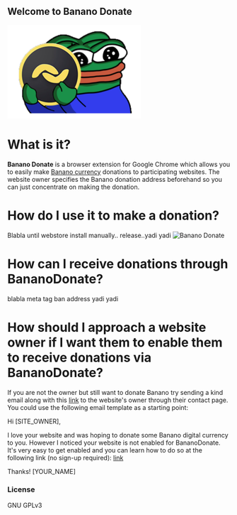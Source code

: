 ## Welcome to Banano Donate

![](./dist/images/icon302.png "Logo")

# What is it?
**Banano Donate** is a browser extension for Google Chrome which allows you to easily make [Banano currency](https://www.banano.cc) donations to participating websites. The website owner specifies the Banano donation address beforehand so you can just concentrate on making the donation.

# How do I use it to make a donation?
Blabla until webstore install manually.. release..yadi yadi
![Banano Donate](XXX "Banano Donate in action")

# How can I receive donations through BananoDonate?
blabla meta tag ban address yadi yadi

# How should I approach a website owner if I want them to enable them to receive donations via BananoDonate? 

If you are not the owner but still want to donate Banano try sending a kind email along with this <a href="https://github.com/sebrock/banano-donate/tree/banano-dev#how-can-i-receive-donations-through-bananodonate" target="_blank">link</a> to the website's owner through their contact page. You could use the following email template as a starting point:

Hi [SITE_OWNER],

I love your website and was hoping to donate some Banano digital currency to you. However I noticed your website is not enabled for BananoDonate. It's very easy to get enabled and you can learn how to do so at the following link (no sign-up required): <a href="https://github.com/sebrock/banano-donate/tree/banano-dev#how-can-i-receive-donations-through-bananodonate" target="_blank">link</a>

Thanks!
[YOUR_NAME]

### License

GNU GPLv3
